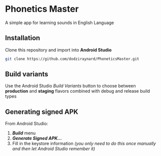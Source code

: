 # Phonetics Master

A simple app for learning sounds in English Language

## Installation
Clone this repository and import into **Android Studio**
```bash
git clone https://github.com/dodziraynard/PhoneticsMaster.git
```

## Build variants
Use the Android Studio *Build Variants* button to choose between **production** and **staging** flavors combined with debug and release build types

## Generating signed APK
From Android Studio:
1. ***Build*** menu
2. ***Generate Signed APK...***
3. Fill in the keystore information *(you only need to do this once manually and then let Android Studio remember it)*
